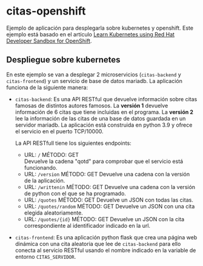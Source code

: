 # citas-openshift

Ejemplo de aplicación para desplegarla sobre kubernetes y openshift. Este ejemplo está basado en el artículo [Learn Kubernetes using Red Hat Developer Sandbox for OpenShift](https://developers.redhat.com/developer-sandbox/activities/learn-kubernetes-using-red-hat-developer-sandbox-openshift).

## Despliegue sobre kubernetes

En este ejemplo se van a desplegar 2 microservicios (`citas-backend` y `citas-frontend`) y un servicio de base de datos mariadb. La aplicación funciona de la siguiente manera:

* `citas-backend`: Es una API RESTful que devuelve información sobre citas famosas de distintos autores famosos. La **versión 1** devuelve información de 6 citas que tiene incluidas en el programa. La **versión 2** lee la información de las citas de una base de datos guardada en un servidor mariadb. La aplicación está construida en python 3.9 y ofrece el servicio en el puerto TCP/10000.

    La API RESTfull tiene los siguientes endpoints:

    * URL: `/`
        MÉTODO: GET  
        Devuelve la cadena "qotd" para comprobar que el servicio está funcionando.
    * URL: `/version`
        MÉTODO: GET 
        Devuelve una cadena con la versión de la aplicación.
    * URL: `/writtenin`
        MÉTODO: GET
        Devuelve una cadena con la versión de python con el que se ha programado.
    * URL: `/quotes`
        MÉTODO: GET
        Devuelve un JSON con todas las citas.
    * URL: `/quotes/random`
        MÉTODO: GET
        Devuelve un JSON con una cita elegida aleatoriamente.
    * URL: `/quotes/{id}`
        MÉTODO: GET
        Devuelve un JSON con la cita correspondiente al identificador indicado en la url.
* `citas-frontend`: Es una aplicación python flask que crea una página web dinámica con una cita aleatoria que lee de `citas-backend` para ello conecta al servicio RESTful usando el nombre indicado en la variable de entorno `CITAS_SERVIDOR`.


